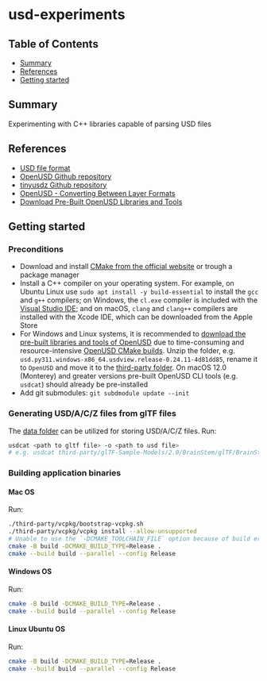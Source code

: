 # usd-experiments

## Table of Contents

- [Summary](#summary)
- [References](#references)
- [Getting started](#getting-started)

## Summary

Experimenting with C++ libraries capable of parsing USD files

## References

- [USD file format](https://docs.fileformat.com/3d/usd/)
- [OpenUSD Github repository](https://github.com/PixarAnimationStudios/OpenUSD)
- [tinyusdz Github repository](https://github.com/lighttransport/tinyusdz/tree/dev)
- [OpenUSD - Converting Between Layer Formats](https://openusd.org/docs/Converting-Between-Layer-Formats.html#ConvertingBetweenLayerFormats-Convertingbetween.usdaand.usdcFiles)
- [Download Pre-Built OpenUSD Libraries and Tools](https://developer.nvidia.com/usd#section-getting-started)

## Getting started

### Preconditions

- Download and install [CMake from the official website](https://cmake.org/download/)  or trough a package manager
- Install a C++ compiler on your operating system. For example, on Ubuntu Linux use `sudo apt install -y build-essential` to install the `gcc` and `g++` compilers; on Windows, the `cl.exe` compiler is included with the [Visual Studio IDE](https://visualstudio.microsoft.com/vs/); and on macOS, `clang` and `clang++` compilers are installed with the Xcode IDE, which can be downloaded from the Apple Store
- For Windows and Linux systems, it is recommended to [download the pre-built libraries and tools of OpenUSD](https://developer.nvidia.com/usd#section-getting-started) due to time-consuming and resource-intensive [OpenUSD CMake builds](https://github.com/PixarAnimationStudios/OpenUSD). 
Unzip the folder, e.g. `usd.py311.windows-x86_64.usdview.release-0.24.11-4d81dd85`, rename it to `OpenUSD` and move it to the [third-party folder](./third-party/). On macOS 12.0 (Monterey) and greater versions pre-built OpenUSD CLI tools (e.g. `usdcat`)  should already be pre-installed
- Add git submodules: `git subdmodule update --init`

### Generating USD/A/C/Z files from glTF files

The [data folder](data) can be utilized for storing USD/A/C/Z files. Run:

```sh
usdcat <path to gltf file> -o <path to usd file>
# e.g. usdcat third-party/glTF-Sample-Models/2.0/BrainStem/glTF/BrainStem.gltf -o data/BrainStem.usda
```

### Building application binaries

#### Mac OS

Run: 

```sh
./third-party/vcpkg/bootstrap-vcpkg.sh
./third-party/vcpkg/vcpkg install --allow-unsupported
# Unable to use the `-DCMAKE_TOOLCHAIN_FILE` option because of build errors as the `--allow-unsupported` flag is not available in the subsequent `cmake` command
cmake -B build -DCMAKE_BUILD_TYPE=Release .
cmake --build build --parallel --config Release
```

#### Windows OS

Run: 

```sh
cmake -B build -DCMAKE_BUILD_TYPE=Release .
cmake --build build --parallel --config Release
```

#### Linux Ubuntu OS

Run: 

```sh
cmake -B build -DCMAKE_BUILD_TYPE=Release .
cmake --build build --parallel --config Release
```